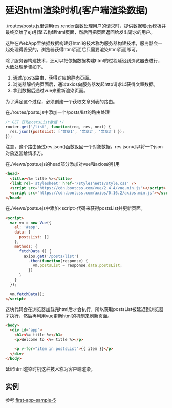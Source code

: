 # 延迟html渲染时机(客户端渲染数据)

./routes/posts.js里调用res.render函数处理用户的请求时，提供数据和ejs模板并最终交给了ejs引擎去构建html页面，然后再把页面返回给发出请求的用户。

这种在WebApp里依据数据构建好html的技术称为服务器构建技术，服务器会一起处理得妥妥的，浏览器获得html页面后只需要渲染html页面即可。

除了服务器构建技术，还可以把依据数据构建html的过程延迟到浏览器去进行，大致处理步骤如下。

1. 通过/posts路由，获得对应的静态页面。
2. 浏览器解析完页面后，通过axios向服务器发起http请求以获得文章数据。
3. 拿到数据后通过vue来重新渲染页面。

为了满足这个过程，必须创建一个获取文章列表的路由。

在./routes/posts.js中添加一个/posts/list的路由处理

```js
/* GET 获取postsList数据 */
router.get('/list', function(req, res, next) {
  res.json({postsList: ['文章1', '文章2', '文章3'] });
});
```

注意，这个路由通过res.json\(\)函数返回一个对象数据。res.json可以将一个json对象返回给请求方。

在./views/posts.ejs的head部分添加对vue和axios的引用

```html
<head>
  <title><%= title %></title>
  <link rel='stylesheet' href='/stylesheets/style.css' />
  <script src="https://cdn.bootcss.com/vue/2.4.4/vue.min.js"></script>
  <script src="https://cdn.bootcss.com/axios/0.16.2/axios.min.js"></script>
</head>
```

在./views/posts.ejs中添加&lt;script&gt;代码来获得postsList并更新页面。

```html
<script>
  var vm = new Vue({
    el: '#app',
    data: {
      postsList: []
    },
    methods: {
      fetchData () {
        axios.get('/posts/list')
          .then(function(response) {
            vm.postsList = response.data.postsList;
          })
      }
    }
  });

  vm.fetchData();
</script>
```

这块代码会在浏览器加载完html后才会执行，所以获取postsList被延迟到浏览器才执行，然后再利用vue更新html的机制来刷新页面。

```html
<body>
  <div id="app">
    <h1><%= title %></h1>
    <p>Welcome to <%= title %></p>

    <p v-for="item in postsList">{{ item }}</p>
  </div>
</body>
```

延迟html渲染时机这种技术称为客户端渲染。

## 实例

参考 [first-app-sample-5](https://github.com/xugy0926/learn-webapp-sample/tree/master/first-app-sample-5)

